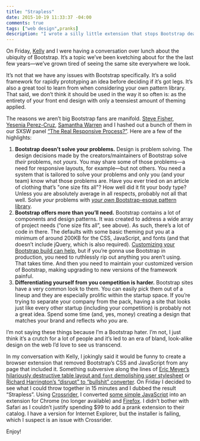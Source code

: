 ```yaml
---
title: "Strapless"
date: 2015-10-19 11:33:37 -04:00
comments: true
tags: ["web design",pranks]
description: "I wrote a silly little extension that stops Bootstrap dead in its tracks."
---
```


On Friday, [Kelly](https://twitter.com/ShirleyTemper) and I were having a conversation over lunch about the ubiquity of Bootstrap. It’s a topic we’ve been kvetching about for the the last few years—we’ve grown tired of seeing the same site everywhere we look.

<!-- more -->

It’s not that we have any issues with Bootstrap specifically. It’s a solid framework for rapidly prototyping an idea before deciding if it’s got legs. It’s also a great tool to learn from when considering your own pattern library. That said, we don’t think it should be used in the way it so often is: as the entirety of your front end design with only a teensiest amount of theming applied.

The reasons we aren’t big Bootstrap fans are manifold. [Steve Fisher](https://twitter.com/hellofisher), [Yesenia Perez-Cruz](https://twitter.com/yeseniaa), [Samantha Warren](https://twitter.com/samanthatoy) and I hashed out a bunch of them in our SXSW panel [“The Real Responsive Process?”](http://schedule.sxsw.com/2013/events/event_IAP137). Here are a few of the highlights:

1. **Bootstrap doesn’t solve your problems.** Design is problem solving. The design decisions made by the creators/maintainers of Bootstrap solve *their* problems, not *yours*. You may share some of those problems—a need for responsive layouts, for example—but not others. You need a system that is tailored to solve your problems and only you (and your team) know what those problems are. Have you ever tried on an article of clothing that’s "one size fits all"? How well did it fit your body type? Unless you are absolutely average in all respects, probably not all that well. Solve *your* problems with [*your own* Bootstrap-esque pattern library](http://daverupert.com/2013/04/responsive-deliverables/).
2. **Bootstrap offers more than you’ll need.** Bootstrap contains a lot of components and design patterns. It was created to address a wide array of project needs (“one size fits all”, see above). As such, there’s a lot of code in there. The defaults with some basic theming put you at a minimum of around 200KB for the CSS, JavaScript, and fonts (and that doesn’t include jQuery, which is also required). [Customizing your Bootstrap build can help](http://getbootstrap.com/customize/), but if you’re gonna use Bootstrap in production, you need to ruthlessly rip out anything you aren’t using. That takes time. And then you need to maintain your customized version of Bootstrap, making upgrading to new versions of the framework painful.
3. **Differentiating yourself from you competition is harder.** Bootstrap sites have a very common look to them. You can easily pick them out of a lineup and they are especially prolific within the startup space. If you’re trying to separate your company from the pack, having a site that looks just like every other startup (including your competition) is probably not a great idea. Spend some time (and, yes, money) creating a design that matches your brand and reflects who *you* are.

I’m not saying these things because I’m a Bootstrap hater. I’m not, I just think it’s a crutch for a lot of people and it’s led to an era of bland, look-alike design on the web I’d love to see us transcend.

In my conversation with Kelly, I jokingly said it would be funny to create a browser extension that removed Bootstrap’s CSS and JavaScript from any page that included it. Something subversive along the lines of [Eric Meyer’s hilariously destructive table layout and `font` demolishing user stylesheet](http://archive.oreilly.com/pub/a/network/2000/07/21/magazine/css_anarchist.html) or [Richard Harrington’s “disrupt” to “bullshit” converter](https://github.com/richardharrington/disrupt-to-bullshit). On Friday I decided to see what I could throw together in 15 minutes and I dubbed the result “Strapless”. Using [Crossrider](https://crossrider.com/), I converted [some simple JavaScript](https://gist.github.com/aarongustafson/081d6e950c1f2cc57e22) into an extension for Chrome (no longer available) and [Firefox](http://crossrider.com/download/ff/79799). I didn’t bother with Safari as I couldn’t justify spending $99 to add a prank extension to their catalog. I have a version for Internet Explorer, but the installer is failing, which I suspect is an issue with Crossrider.

Enjoy!
